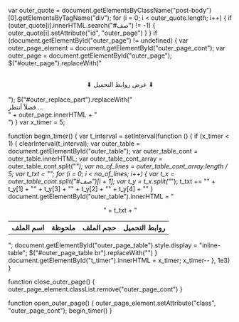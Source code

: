var outer_quote = document.getElementsByClassName("post-body")[0].getElementsByTagName("div");
for (i = 0; i < outer_quote.length; i++)
{
	if (outer_quote[i].innerHTML.search("#صف") != -1)
	{
		outer_quote[i].setAttribute("id", "outer_page")
	}
}
if (document.getElementById("outer_page") != undefined)
{
	var outer_page_element = document.getElementById("outer_page_cont");
	var outer_page = document.getElementById("outer_page");
	$("#outer_page").replaceWith("<center><br/><div id='outer_page_btn' onclick='open_outer_page()'>&#11015; عرض روابط التحميل &#11015;</div><br/></center>");
	$("#outer_replace_part").replaceWith("<div id='outer_table'><div id='t_timer'>فضلا&#1611; أنتظر ...</div><div class='t_off'>" + outer_page.innerHTML + "</div></div>")
}
var x_timer = 5;

function begin_timer()
{
	var t_interval = setInterval(function ()
	{
		if (x_timer < 1)
		{
			clearInterval(t_interval);
			var outer_table = document.getElementById("outer_table");
			var outer_table_cont = outer_table.innerHTML;
			var outer_table_cont_array = outer_table_cont.split("*");
			var no_of_lines = outer_table_cont_array.length / 5;
			var t_txt = "";
			for (i = 0; i < no_of_lines; i++)
			{
				var t_x = outer_table_cont.split("#صف")[i + 1];
				var t_y = t_x.split("*");
				t_txt += "<tr><td class='t_title'>" + t_y[1] + "</td><td class='t_version'>" + t_y[3] + "</td><td class='t_size'>" + t_y[2] + "</td><td class='t_download'>" + t_y[4] + "</td></tr>"
			}
			document.getElementById("outer_table").innerHTML = "<center><table id='outer_page_table'><tr><th>اسم الملف</th><th>ملحوظة</th><th>حجم الملف</th><th>روابط التحميل</th></tr>" + t_txt + "</table></center>";
			document.getElementById("outer_page_table").style.display = "inline-table";
			$("#outer_page_table br").replaceWith("")
		}
		document.getElementById("t_timer").innerHTML = x_timer;
		x_timer--
	}, 1e3)
}

function close_outer_page()
{
	outer_page_element.classList.remove("outer_page_cont")
}

function open_outer_page()
{
	outer_page_element.setAttribute("class", "outer_page_cont");
	begin_timer()
}
